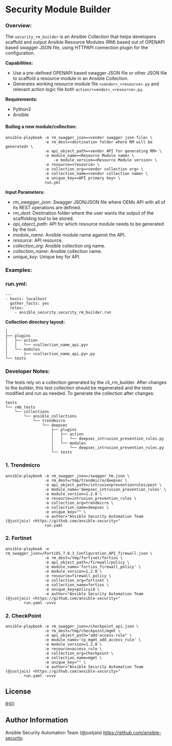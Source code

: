 Security Module Builder
=======================

### Overview:

The `security_rm_builder` is an Ansible Collection that helps developers scaffold and output Ansible Resource Modules (RM) based out of OPENAPI based swagger JSON file, using HTTPAPI connection plugin for the configuration.

**Capabilities:**

- Use a pre-defined OPENAPI based swagger JSON file or other JSON file to scaffold a resource module in an Ansible Collection.
- Generates working resource module file `<vendor>_<resource>.py` and relevant action logic file both `action/<vendor>_<resource>.py`.

**Requirements:**
- Python3
- Ansible

#### Builing a new module/collection:
```
ansible-playbook -e rm_swagger_json=<vendor swagger json file> \
                 -e rm_dest=<destination folder where RM will be generated> \
                 -e api_object_path=<vendor API for generating RM> \
                 -e module_name=<Resource Module name> \
		             -e module_version=<Resource Module version> \
                 -e resource=<resource> \
                 -e collection_org=<vendor collection org> \
                 -e collection_name=<vendor collection name> \
                 -e unique_key=<API primary key> \
                 run.yml
```

**Input Parameters:**

- *rm_swagger_json*: Swagger JSON/JSON file where OEMs API with all of its REST operations are defined.
- *rm_dest*: Destination folder where the user wants the output of the scaffolding tool to be stored.
- *api_object_path*: API for which resource module needs to be generated by the tool.
- *module_name*: Ansible module name against the API.
- *resource*: API resource.
- *collection_org*: Ansible collection org name.
- *collection_name*: Ansible collection name.
- *unique_key*: Unique key for API.


### Examples:

### run.yml:

```
---
- hosts: localhost
  gather_facts: yes
  roles:
    - ansible_security.security_rm_builder.run
```

**Collection directory layout:**

```
|
├── plugins
│   ├── action
│   │   └── <collection_name_api.py>
│   └── modules
│       ├── <collection_name_api.py>.py
└── tests
```

### Developer Notes:

The tests rely on a collection generated by the cli_rm_builder.
After changes to the builder, this test collection should be regenerated and the tests modified and run as needed.
To generate the collection after changes:

```
tests
└── rmb_tests
    └── collections
        └── ansible_collections
            └── trendmicro
                └── deepsec
                    ├── plugins
                    │   ├── action
                    │   │   └── deepsec_intrusion_prevention_rules.py
                    │   └── modules
                    │       └── deepsec_intrusion_prevention_rules.py
                    └── tests
```

### 1. Trendmicro
```
ansible-playbook -e rm_swagger_json=/swagger_tm.json \
                 -e rm_dest=/tmp/trendmicro/deepsec \
                 -e api_object_path=/intrusionpreventionrules/post \
                 -e module_name='deepsec_intrusion_prevention_rules' \
                 -e module_version=1.2.0 \
                 -e resource=intrusion_prevention_rules \
                 -e collection_org=trendmicro \
                 -e collection_name=deepsec \
                 -e unique_key="" \
                 -e author="Ansible Security Automation Team (@justjais) <https://github.com/ansible-security>"
                 run.yaml
```

### 2. Fortinet
```
ansible-playbook -e rm_swagger_json=/FortiOS_7.0.3_Configuration_API_firewall.json \
                 -e rm_dest=/tmp/fortinet/fortios \
                 -e api_object_path=/firewall/policy \
                 -e module_name='fortios_firewall_policy' \
                 -e module_version=1.2.0 \
                 -e resource=firewall_policy \
                 -e collection_org=fortinet \
                 -e collection_name=fortios \
                 -e unique_key=policyid \
                 -e author="Ansible Security Automation Team (@justjais) <https://github.com/ansible-security>"
		run.yaml -vvvv
```

### 2. CheckPoint
```
ansible-playbook -e rm_swagger_json=/checkpoint_api.json \
                 -e rm_dest=/tmp/checkpoint/mgmt \
                 -e api_object_path="add-access-rule" \
                 -e module_name='cp_mgmt_add_access_rule' \
                 -e module_version=1.2.0 \
                 -e resource=access_rule \
                 -e collection_org=checkpoint \
                 -e collection_name=mgmt \
                 -e unique_key="" \
                 -e author="Ansible Security Automation Team (@justjais) <https://github.com/ansible-security>"
		run.yaml -vvvv
```

License
-------

BSD

Author Information
------------------

Ansible Security Automation Team (@justjais) <https://github.com/ansible-security>.
